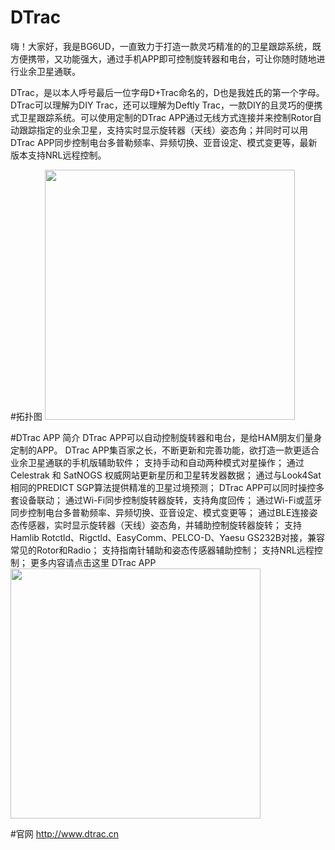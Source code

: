 # DTrac
嗨！大家好，我是BG6UD，一直致力于打造一款灵巧精准的的卫星跟踪系统，既方便携带，又功能强大，通过手机APP即可控制旋转器和电台，可让你随时随地进行业余卫星通联。

DTrac，是以本人呼号最后一位字母D+Trac命名的，D也是我姓氏的第一个字母。DTrac可以理解为DIY Trac，还可以理解为Deftly Trac，一款DIY的且灵巧的便携式卫星跟踪系统。可以使用定制的DTrac APP通过无线方式连接并来控制Rotor自动跟踪指定的业余卫星，支持实时显示旋转器（天线）姿态角；并同时可以用DTrac APP同步控制电台多普勒频率、异频切换、亚音设定、模式变更等，最新版本支持NRL远程控制。

#拓扑图
<img src="http://www.dtrac.cn/lib/exe/fetch.php?w=400&amp;tok=2f556b&amp;media=topologymap.png" class="media" loading="lazy" alt="" width="400">

#DTrac APP 简介
DTrac APP可以自动控制旋转器和电台，是给HAM朋友们量身定制的APP。
DTrac APP集百家之长，不断更新和完善功能，欲打造一款更适合业余卫星通联的手机版辅助软件；
支持手动和自动两种模式对星操作；
通过Celestrak 和 SatNOGS 权威网站更新星历和卫星转发器数据；
通过与Look4Sat相同的PREDICT SGP算法提供精准的卫星过境预测；
DTrac APP可以同时操控多套设备联动；
通过Wi-Fi同步控制旋转器旋转，支持角度回传；
通过Wi-Fi或蓝牙同步控制电台多普勒频率、异频切换、亚音设定、模式变更等；
通过BLE连接姿态传感器，实时显示旋转器（天线）姿态角，并辅助控制旋转器旋转；
支持Hamlib Rotctld、Rigctld、EasyComm、PELCO-D、Yaesu GS232B对接，兼容常见的Rotor和Radio；
支持指南针辅助和姿态传感器辅助控制；
支持NRL远程控制；
更多内容请点击这里 DTrac APP
<img src="http://www.dtrac.cn/lib/exe/fetch.php?w=400&amp;tok=2b0b81&amp;media=ylqf666.jpg" class="media" loading="lazy" alt="" width="400">

#官网
http://www.dtrac.cn
